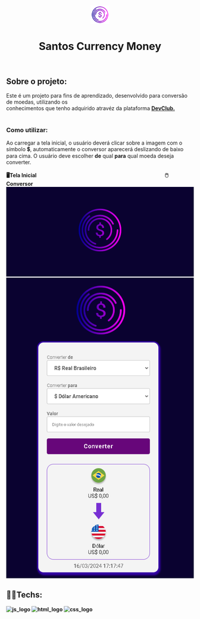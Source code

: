 <p align="center"><img src="https://github.com/devcarlosfilho/currency-money-project/blob/master/assets/logo_1.png?raw=true" width="10%"  alt="logo_projeto"/></p>

<h1 align="center">Santos Currency Money</h1>
<br>
<h2>
  Sobre o projeto:
</h2>
Este é um projeto para fins de aprendizado, desenvolvido para conversão de moedas, utilizando os <br>
conhecimentos que tenho adquirido atravéz da plataforma <strong><a href="https://rodolfomori.com.br/devclub/">DevClub.</a></strong>
<br>
<br>
<h3>Como utilizar:</h3>
Ao carregar a tela inicial, o usuário deverá clicar sobre a imagem com o símbolo 💲, automaticamente o conversor aparecerá deslizando de baixo para cima.
O usuário deve escolher <b>de</b> qual <b>para</b> qual moeda deseja converter.
<br>
<br>
<div style="display: inline-block"><b>🖥️Tela Inicial&nbsp;&nbsp;&nbsp;&nbsp;&nbsp;&nbsp;&nbsp;&nbsp;&nbsp;&nbsp;&nbsp;&nbsp;&nbsp;&nbsp;&nbsp;&nbsp;&nbsp;&nbsp;&nbsp;&nbsp;&nbsp;&nbsp;&nbsp;&nbsp;&nbsp;&nbsp;&nbsp;&nbsp;&nbsp;&nbsp;&nbsp;&nbsp;&nbsp;&nbsp;&nbsp;&nbsp;&nbsp;&nbsp;&nbsp;&nbsp;&nbsp;&nbsp;&nbsp;&nbsp;&nbsp;&nbsp;&nbsp;&nbsp;&nbsp;&nbsp;&nbsp;&nbsp;&nbsp;&nbsp;&nbsp;&nbsp;&nbsp;&nbsp;&nbsp;&nbsp;&nbsp;&nbsp;&nbsp;&nbsp;&nbsp;&nbsp;&nbsp;&nbsp;&nbsp;&nbsp;&nbsp;&nbsp;&nbsp;&nbsp;&nbsp;&nbsp;&nbsp;&nbsp;&nbsp;&nbsp;&nbsp;&nbsp;&nbsp;&nbsp;&nbsp;&nbsp;&nbsp;&nbsp;&nbsp;&nbsp;&nbsp;&nbsp;&nbsp;&nbsp;&nbsp;&nbsp;&nbsp;&nbsp;&nbsp;&nbsp;&nbsp;&nbsp;&nbsp;&nbsp;🖱️Conversor<b><br>
<img src="https://github.com/devcarlosfilho/currency-money-project/blob/master/assets/santos_currency_1.png?raw=true" width="504px"/><img src="https://github.com/devcarlosfilho/currency-money-project/blob/master/assets/santos_currency_2.png?raw=true" alt="mobile_resultado" width="504px"/>
</div>
<br>
<h2>👨‍💻Techs:</h2>
<div style="display: inline-block">
<img src="https://camo.githubusercontent.com/84372c7d2f1a7308844360ecad82d49b3f6cbc068a0c5e31aeea6ca5344b77ba/68747470733a2f2f696d672e736869656c64732e696f2f62616467652f4a6176615363726970742d4637444631453f7374796c653d666f722d7468652d6261646765266c6f676f3d6a617661736372697074266c6f676f436f6c6f723d626c61636b" alt="js_logo"/>
<img src="https://camo.githubusercontent.com/bfe6a48836e87b13a16f1f56f88fee428475c2ac29247992ec9b8bcc7154f881/68747470733a2f2f696d672e736869656c64732e696f2f62616467652f48544d4c352d4533344632363f7374796c653d666f722d7468652d6261646765266c6f676f3d68746d6c35266c6f676f436f6c6f723d7768697465" alt="html_logo"/> <img src="https://camo.githubusercontent.com/472c222e8f240a48ae51cd9b082a1b857be809dcd851a25150890c2da50c13a5/68747470733a2f2f696d672e736869656c64732e696f2f62616467652f435353332d3135373242363f7374796c653d666f722d7468652d6261646765266c6f676f3d63737333266c6f676f436f6c6f723d7768697465" alt="css_logo"/>
</div>
